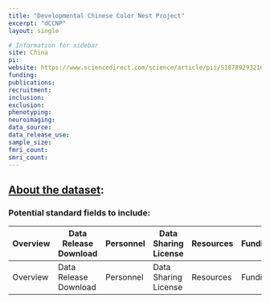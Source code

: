 ```yaml
---
title: "Developmental Chinese Color Nest Project"
excerpt: "dCCNP"
layout: single

# Information for sidebar
site: China
pi:
website: https://www.sciencedirect.com/science/article/pii/S1878929321001109
funding:
publications:
recruitment:
inclusion:
exclusion:
phenotyping:
neuroimaging:
data_source:
data_release_use:
sample_size:
fmri_count:
smri_count:
---
```

## [About the dataset](https://www.sciencedirect.com/science/article/pii/S1878929321001109):
### Potential standard fields to include:

| Overview | Data Release Download | Personnel |  Data Sharing License | Resources | Funding |
| ------------- | ---------- | ------- |------------- | ---------- | ------- |
| Overview | Data Release Download | Personnel |  Data Sharing License | Resources | Funding |
